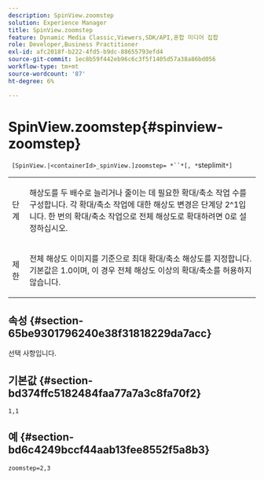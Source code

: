 ```yaml
---
description: SpinView.zoomstep
solution: Experience Manager
title: SpinView.zoomstep
feature: Dynamic Media Classic,Viewers,SDK/API,혼합 미디어 집합
role: Developer,Business Practitioner
exl-id: afc2018f-b222-4fd5-b9dc-88655793efd4
source-git-commit: 1ec8b59f442eb96c6c3f5f1405d57a38a86bd056
workflow-type: tm+mt
source-wordcount: '87'
ht-degree: 6%

---
```


# SpinView.zoomstep{#spinview-zoomstep}

` [SpinView.|<containerId>_spinView.]zoomstep= *``*[, *`steplimit`*]`

<table id="table_2D7F971D503348B8A9559362A1D9B26D"> 
 <tbody> 
  <tr> 
   <td colname="col1"> <p> <span class="codeph"><span class="varname"> 단계</span></span> </p> </td> 
   <td colname="col2"> <p> 해상도를 두 배수로 늘리거나 줄이는 데 필요한 확대/축소 작업 수를 구성합니다. 각 확대/축소 작업에 대한 해상도 변경은 단계당 2^1입니다. 한 번의 확대/축소 작업으로 전체 해상도로 확대하려면 <span class="codeph"> 0</span>로 설정하십시오. </p> </td> 
  </tr> 
  <tr> 
   <td colname="col1"> <p> <span class="codeph"><span class="varname"> 제한</span></span> </p> </td> 
   <td colname="col2"> <p> 전체 해상도 이미지를 기준으로 최대 확대/축소 해상도를 지정합니다. 기본값은 <span class="codeph"> 1.0</span>이며, 이 경우 전체 해상도 이상의 확대/축소를 허용하지 않습니다. </p> </td> 
  </tr> 
 </tbody> 
</table>

## 속성 {#section-65be9301796240e38f31818229da7acc}

선택 사항입니다.

## 기본값 {#section-bd374ffc5182484faa77a7a3c8fa70f2}

`1,1`

## 예 {#section-bd6c4249bccf44aab13fee8552f5a8b3}

`zoomstep=2,3`
